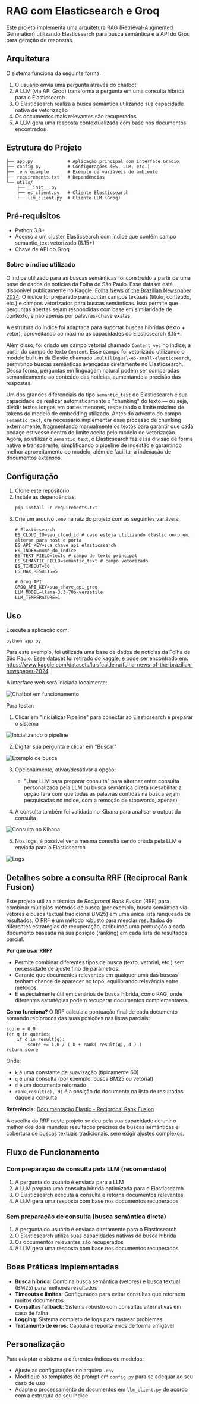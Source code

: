 # RAG com Elasticsearch e Groq

Este projeto implementa uma arquitetura RAG (Retrieval-Augmented Generation) utilizando Elasticsearch para busca semântica e a API do Groq para geração de respostas.

## Arquitetura

O sistema funciona da seguinte forma:
1. O usuário envia uma pergunta através do chatbot
2. A LLM (via API Groq) transforma a pergunta em uma consulta híbrida para o Elasticsearch
3. O Elasticsearch realiza a busca semântica utilizando sua capacidade nativa de vetorização
4. Os documentos mais relevantes são recuperados
5. A LLM gera uma resposta contextualizada com base nos documentos encontrados

## Estrutura do Projeto

```
├── app.py             # Aplicação principal com interface Gradio
├── config.py          # Configurações (ES, LLM, etc.)
├── .env.example       # Exemplo de variáveis de ambiente
├── requirements.txt   # Dependências
└── utils/
    ├── __init__.py
    ├── es_client.py   # Cliente Elasticsearch
    └── llm_client.py  # Cliente LLM (Groq)
```

## Pré-requisitos

- Python 3.8+
- Acesso a um cluster Elasticsearch com índice que contém campo semantic_text vetorizado (8.15+)
- Chave de API do Groq

### Sobre o índice utilizado

O índice utilizado para as buscas semânticas foi construído a partir de uma base de dados de notícias da Folha de São Paulo. Esse dataset está disponível publicamente no Kaggle: [Folha News of the Brazilian Newspaper 2024](https://www.kaggle.com/datasets/luisfcaldeira/folha-news-of-the-brazilian-newspaper-2024). O índice foi preparado para conter campos textuais (título, conteúdo, etc.) e campos vetorizados para buscas semânticas. Isso permite que perguntas abertas sejam respondidas com base em similaridade de contexto, e não apenas por palavras-chave exatas.

A estrutura do índice foi adaptada para suportar buscas híbridas (texto + vetor), aproveitando ao máximo as capacidades do Elasticsearch 8.15+.

Além disso, foi criado um campo vetorial chamado `Content_vec` no índice, a partir do campo de texto `Content`. Esse campo foi vetorizado utilizando o modelo built-in da Elastic chamado `.multilingual-e5-small-elasticsearch`, permitindo buscas semânticas avançadas diretamente no Elasticsearch. Dessa forma, perguntas em linguagem natural podem ser comparadas semanticamente ao conteúdo das notícias, aumentando a precisão das respostas.

Um dos grandes diferenciais do tipo `semantic_text` do Elasticsearch é sua capacidade de realizar automaticamente o "chunking" do texto — ou seja, dividir textos longos em partes menores, respeitando o limite máximo de tokens do modelo de embedding utilizado. Antes do advento do campo `semantic_text`, era necessário implementar esse processo de chunking externamente, fragmentando manualmente os textos para garantir que cada pedaço estivesse dentro do limite aceito pelo modelo de vetorização. Agora, ao utilizar o `semantic_text`, o Elasticsearch faz essa divisão de forma nativa e transparente, simplificando o pipeline de ingestão e garantindo melhor aproveitamento do modelo, além de facilitar a indexação de documentos extensos.

## Configuração

1. Clone este repositório
2. Instale as dependências:
   ```
   pip install -r requirements.txt
   ```
3. Crie um arquivo `.env` na raiz do projeto com as seguintes variáveis:
   ```
   # Elasticsearch
   ES_CLOUD_ID=seu_cloud_id # caso esteja utilizando elastic on-prem, alterar para host e porta
   ES_API_KEY=sua_chave_api_elasticsearch
   ES_INDEX=nome_do_indice
   ES_TEXT_FIELD=texto # campo de texto principal
   ES_SEMANTIC_FIELD=semantic_text # campo vetorizado
   ES_TIMEOUT=30
   ES_MAX_RESULTS=5
   
   # Groq API
   GROQ_API_KEY=sua_chave_api_groq
   LLM_MODEL=llama-3.3-70b-versatile
   LLM_TEMPERATURE=1
   ```

## Uso

Execute a aplicação com:
```
python app.py
```

Para este exemplo, foi utilizada uma base de dados de notícias da Folha de São Paulo. Esse dataset foi retirado do kaggle, e pode ser encontrado em: https://www.kaggle.com/datasets/luisfcaldeira/folha-news-of-the-brazilian-newspaper-2024.

A interface web será iniciada localmente:

![Chatbot em funcionamento](imagens/imagem1.png)

Para testar:
1. Clicar em "Inicializar Pipeline" para conectar ao Elasticsearch e preparar o sistema

![Inicializando o pipeline](imagens/imagem2.png)

2. Digitar sua pergunta e clicar em "Buscar"

![Exemplo de busca](imagens/imagem3.png)

3. Opcionalmente, ativar/desativar a opção:
   - "Usar LLM para preparar consulta" para alternar entre consulta personalizada pela LLM ou busca semântica direta (desabilitar a opção fará com que todas as palavras contidas na busca sejam pesquisadas no índice, com a remoção de stopwords, apenas)

4. A consulta também foi validada no Kibana para analisar o output da consulta

![Consulta no Kibana](imagens/imagem4.png)

5. Nos logs, é possível ver a mesma consulta sendo criada pela LLM e enviada para o Elasticsearch

![Logs](imagens/imagem5.png)

## Detalhes sobre a consulta RRF (Reciprocal Rank Fusion)

Este projeto utiliza a técnica de *Reciprocal Rank Fusion* (RRF) para combinar múltiplos métodos de busca (por exemplo, busca semântica via vetores e busca textual tradicional BM25) em uma única lista ranqueada de resultados. O RRF é um método robusto para mesclar resultados de diferentes estratégias de recuperação, atribuindo uma pontuação a cada documento baseada na sua posição (ranking) em cada lista de resultados parcial.

**Por que usar RRF?**
- Permite combinar diferentes tipos de busca (texto, vetorial, etc.) sem necessidade de ajuste fino de parâmetros.
- Garante que documentos relevantes em qualquer uma das buscas tenham chance de aparecer no topo, equilibrando relevância entre métodos.
- É especialmente útil em cenários de busca híbrida, como RAG, onde diferentes estratégias podem recuperar documentos complementares.

**Como funciona?**
O RRF calcula a pontuação final de cada documento somando recíprocos das suas posições nas listas parciais:

```
score = 0.0
for q in queries:
    if d in result(q):
        score += 1.0 / ( k + rank( result(q), d ) )
return score
```
Onde:
- `k` é uma constante de suavização (tipicamente 60)
- `q` é uma consulta (por exemplo, busca BM25 ou vetorial)
- `d` é um documento retornado
- `rank(result(q), d)` é a posição do documento na lista de resultados daquela consulta

**Referência:** [Documentação Elastic - Reciprocal Rank Fusion](https://www.elastic.co/docs/reference/elasticsearch/rest-apis/reciprocal-rank-fusion)

A escolha do RRF neste projeto se deu pela sua capacidade de unir o melhor dos dois mundos: resultados precisos de buscas semânticas e cobertura de buscas textuais tradicionais, sem exigir ajustes complexos.

## Fluxo de Funcionamento

### Com preparação de consulta pela LLM (recomendado)
1. A pergunta do usuário é enviada para a LLM
2. A LLM prepara uma consulta híbrida optimizada para o Elasticsearch
3. O Elasticsearch executa a consulta e retorna documentos relevantes
4. A LLM gera uma resposta com base nos documentos recuperados

### Sem preparação de consulta (busca semântica direta)
1. A pergunta do usuário é enviada diretamente para o Elasticsearch
2. O Elasticsearch utiliza suas capacidades nativas de busca híbrida
3. Os documentos relevantes são recuperados
4. A LLM gera uma resposta com base nos documentos recuperados

## Boas Práticas Implementadas

- **Busca híbrida**: Combina busca semântica (vetores) e busca textual (BM25) para melhores resultados
- **Timeouts e limites**: Configurados para evitar consultas que retornem muitos documentos
- **Consultas fallback**: Sistema robusto com consultas alternativas em caso de falha
- **Logging**: Sistema completo de logs para rastrear problemas
- **Tratamento de erros**: Captura e reporta erros de forma amigável

## Personalização

Para adaptar o sistema a diferentes índices ou modelos:
- Ajuste as configurações no arquivo `.env`
- Modifique os templates de prompt em `config.py` para se adequar ao seu caso de uso
- Adapte o processamento de documentos em `llm_client.py` de acordo com a estrutura do seu índice
